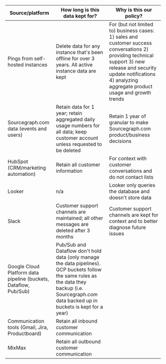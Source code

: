 ﻿| Source/platform                                                      | How long is this data kept for?                                                                                                                                                                              | Why is this our policy?                                                                                                                                                                        |
|----------------------------------------------------------------------|--------------------------------------------------------------------------------------------------------------------------------------------------------------------------------------------------------------|------------------------------------------------------------------------------------------------------------------------------------------------------------------------------------------------|
| Pings from self\-hosted instances                                    | Delete data for any instance that's been offline for over 3 years\. All active instance data are kept                                                                                                        | For \(but not limited to\) business cases: 1\) sales and customer success conversations 2\) providing technical support 3\) new release and security update notifications 4\) analyzing aggregate product usage and growth trends  |
| Sourcegraph\.com data \(events and users\)                           | Retain data for 1 year; retain aggregated daily usage numbers for all data; keep customer account unless requested to be deleted                                                                             | Retain 1 year of granular to make Sourcegraph\.com product/business decisions                                                                                                                  |
| HubSpot \(CRM/marketing automation\)                                 | Retain all customer information                                                                                                                                                                              | For context with customer conversations and do not contact lists                                                                                                                               |
| Looker                                                               | n/a                                                                                                                                                                                                          | Looker only queries the database and doesn't store data                                                                                                                                        |
| Slack                                                                | Customer support channels are maintained; all other messages are deleted after 3 months                                                                                                                      | Customer support channels are kept for context and to better diagnose future issues                                                                                                            |
| Google Cloud Platform data pipeline \(buckets, Dataflow, Pub/Sub\) | Pub/Sub and Dataflow don't hold data \(only manage the data pipelines\)\. GCP buckets follow the same rules as the data they backup \(i\.e\. Sourcegraph\.com data backed up in buckets is kept for a year\) |                                                                                                                                                                                                |
| Communication tools \(Gmail, Jira, Productboard\)                  | Retain all inbound customer communication                                                                                                                                                                    |                                                                                                                                                                                                |
| MixMax                                                        | Retain all outbound customer communication                                                                                                                                                             |                                                                                                                                                                                                |
